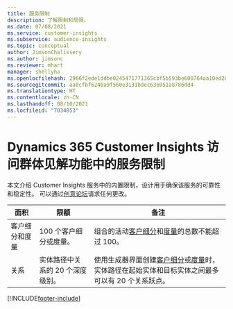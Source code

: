 ```yaml
---
title: 服务限制
description: 了解限制和局限。
ms.date: 07/08/2021
ms.service: customer-insights
ms.subservice: audience-insights
ms.topic: conceptual
author: JimsonChalissery
ms.author: jimsonc
ms.reviewer: mhart
manager: shellyha
ms.openlocfilehash: 2966f2ede1ddbe0245471771365cbf5b593be608764aa10ed28d962c52bb8067
ms.sourcegitcommit: aa0cfbf6240a9f560e3131bdec63e051a8786dd4
ms.translationtype: HT
ms.contentlocale: zh-CN
ms.lasthandoff: 08/10/2021
ms.locfileid: "7034853"
---
```

# <a name="service-limits-in-dynamics-365-customer-insights-audience-insights-capability"></a>Dynamics 365 Customer Insights 访问群体见解功能中的服务限制

本文介绍 Customer Insights 服务中的内置限制，设计用于确保该服务的可靠性和稳定性。 可以通过[创意论坛](https://go.microsoft.com/fwlink/?linkid=2074172)请求任何更改。 
 
| 面积  | 限额  | 备注 |
|-------------|---------------------------------------------------------------------|---------------------------------------------------------------------|
| 客户细分和度量 | 100 个客户细分或度量。 | 组合的活动[客户细分](segments.md)和[度量](measures.md)的总数不能超过 100。  |
| 关系 | 实体路径中关系的 20 个深度级别。 | 使用生成器界面创建[客户细分](segments.md)或[度量](measures.md)时，实体路径在起始实体和目标实体之间最多可以有 20 个关系跃点。  |


[!INCLUDE[footer-include](../includes/footer-banner.md)]